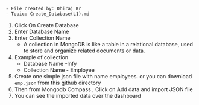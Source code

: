 ```
- File created by: Dhiraj Kr
- Topic: Create_Database(L1).md
```

1. Click On Create Database
2. Enter Database Name
3. Enter Collection Name
    - A collection in MongoDB is like a table in a relational database, used to store and organize related documents or data.
4. Example of collection
    - Database Name -Infy
    - Collection Name - Employee
5. Create one simple json file with name employees. or you can download
```emp.json``` from this github directory
6. Then from Mongodb Compass , Click on Add data and import JSON file
7. You can see the imported data over the dashboard